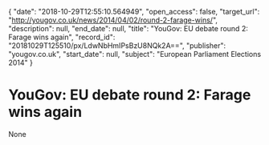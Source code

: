 {
  "date": "2018-10-29T12:55:10.564949", 
  "open_access": false, 
  "target_url": "http://yougov.co.uk/news/2014/04/02/round-2-farage-wins/", 
  "description": null, 
  "end_date": null, 
  "title": "YouGov: EU debate round 2: Farage wins again", 
  "record_id": "20181029T125510/px/LdwNbHmIPsBzU8NQk2A==", 
  "publisher": "yougov.co.uk", 
  "start_date": null, 
  "subject": "European Parliament Elections 2014"
}

# YouGov: EU debate round 2: Farage wins again

None